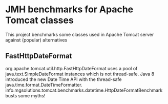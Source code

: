 # JMH benchmarks for Apache Tomcat classes

This project benchmarks some classes used in Apache Tomcat server against (popular) alternatives

## FastHttpDateFormat

org.apache.tomcat.util.http.FastHttpDateFormat uses a pool of java.text.SimpleDateFormat instances which is not 
thread-safe.
Java 8 introduced the new Date Time API with the thread-safe java.time.format.DateTimeFormatter.
info.mgsolutions.tomcat.benchmarks.datetime.HttpDateFormatBenchmark busts some myths!
 
